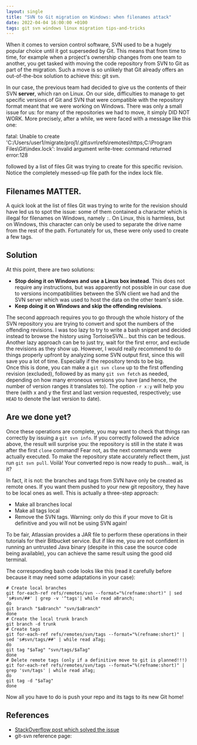 ```yaml
---
layout: single
title: "SVN to Git migration on Windows: when filenames attack"
date: 2022-04-04 16:00:00 +0100
tags: git svn windows linux migration tips-and-tricks
---
```


When it comes to version control software, SVN used to be a hugely popular choice until it got superseded by Git. This means that from time to time, for example when a project's ownership changes from one team to another, you get tasked with moving the code repository from SVN to Git as part of the migration. Such a move is so unlikely that Git already offers an out-of-the-box solution to achieve this: git svn. 

In our case, the previous team had decided to give us the contents of their SVN __server__, which ran on Linux. On our side, difficulties to manage to get specific versions of Git and SVN that were compatible with the repository format meant that we were working on Windows. There was only a small issue for us: for many of the repositories we had to move, it simply DID NOT WORK. More precisely, after a while, we were faced with a message like this one:

  fatal: Unable to create 'C:/Users/user1/migrate/proj1/.git\svn\refs\remotes\https;C:\Program Files\Git\index.lock': 
  Invalid argument write-tree: command returned error:128

followed by a list of files Git was trying to create for this specific revision. Notice the completely messed-up file path for the index lock file. 

## Filenames MATTER.

A quick look at the list of files Git was trying to write for the revision should have led us to spot the issue: some of them contained a character which is illegal for filenames on Windows, namely ``:``. On Linux, this is harmless, but on Windows, this character can only be used to separate the drive name from the rest of the path. Fortunately for us, these were only used to create a few tags. 

## Solution

At this point, there are two solutions:
  * **Stop doing it on Windows and use a Linux box instead**. This does not require any instructions, but was apparently not possible in our case due to versions incompatibilities between the SVN client we had and the SVN server which was used to host the data on the other team's side. 
  * **Keep doing it on Windows and skip the offending revisions**.
  
The second approach requires you to go through the whole history of the SVN repository you are trying to convert and spot the numbers of the offending revisions. I was too lazy to try to write a bash snippet and decided instead to browse the history using TortoiseSVN... but this can be tedious. Another lazy approach can be to just try, wait for the first error, and exclude the revisions as they show up. However, I would really recommend to do things properly upfront by analyzing some SVN output first, since this will save you a lot of time. Especially if the repository tends to be big.   
Once this is done, you can make a ``git svn clone`` up to the first offending revision (excluded), followed by as many ``git svn fetch`` as needed, depending on how many erroneous versions you have (and hence, the number of version ranges it translates to). The option ``-r x:y`` will help you there (with x and y the first and last version requested, respectively; use ``HEAD`` to denote the last version to date). 

## Are we done yet?

Once these operations are complete, you may want to check that things ran correctly by issuing a ``git svn info``. If you correctly followed the advice above, the result will surprise you: the repository is still in the state it was after the first ``clone`` command! Fear not, as the next commands were actually executed. To make the repository state accurately reflect them, just run ``git svn pull``. Voilà! Your converted repo is now ready to push... wait, is it?

In fact, it is not: the branches and tags from SVN have only be created as remote ones. If you want them pushed to your new git repository, they have to be local ones as well. This is actually a three-step approach:
  * Make all branches local
  * Make all tags local
  * Remove the SVN tags. Warning: only do this if your move to Git is definitive and you will not be using SVN again! 
  
To be fair, Atlassian provides a JAR file to perform these operations in their tutorials for their Bitbucket service. But if like me, you are not confident in running an untrusted Java binary (despite in this case the source code being available), you can achieve the same result using the good old terminal. 

The corresponding bash code looks like this (read it carefully before because it may need some adaptations in your case):

    # Create local branches
    git for-each-ref refs/remotes/svn --format="%(refname:short)" | sed 's#svn/##' | grep -v '^tags'| while read aBranch; 
    do 
    git branch "$aBranch" "svn/$aBranch" 
    done
    # Create the local trunk branch
    git branch -d trunk 
    # Create tags
    git for-each-ref refs/remotes/svn/tags --format="%(refname:short)" | sed 's#svn/tags/##' | while read aTag; 
    do
    git tag "$aTag" "svn/tags/$aTag"
    done
    # Delete remote tags (only if a definitive move to git is planned!!!)
    git for-each-ref refs/remotes/svn/tags --format="%(refname:short)" | grep 'svn/tags' | while read aTag; 
    do
    git tag -d "$aTag"
    done

Now all you have to do is push your repo and its tags to its new Git home!

## References

  * [StackOverflow post which solved the issue](https://stackoverflow.com/questions/63043265/index-lock-invalid-argument)
  * git-svn reference page: 
